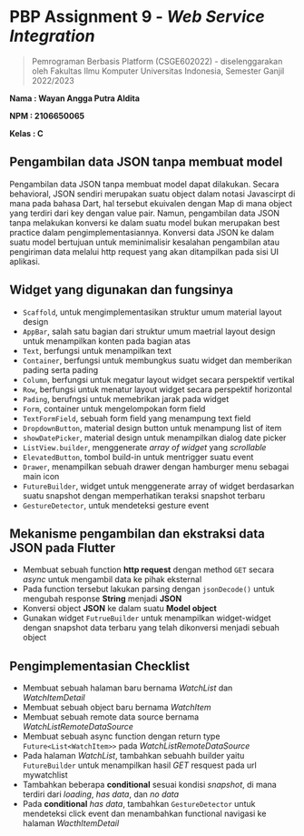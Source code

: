 
# PBP Assignment 9 - *Web Service Integration*

> Pemrograman Berbasis Platform (CSGE602022) - diselenggarakan oleh 
> Fakultas Ilmu Komputer Universitas Indonesia, Semester Ganjil 2022/2023

**Nama  : Wayan Angga Putra Aldita**

**NPM   : 2106650065**

**Kelas : C**


## Pengambilan data JSON tanpa membuat model
Pengambilan data JSON tanpa membuat model dapat dilakukan. Secara behavioral, JSON sendiri merupakan suatu object dalam notasi Javascirpt di mana pada bahasa Dart, hal tersebut ekuivalen dengan Map di mana object yang terdiri dari key dengan value pair. Namun, pengambilan data JSON tanpa melakukan konversi ke dalam suatu model bukan merupakan best practice dalam pengimplementasiannya. Konversi data JSON ke dalam suatu model bertujuan untuk meminimalisir kesalahan pengambilan atau pengiriman data melalui http request yang akan ditampilkan pada sisi UI aplikasi.

## Widget yang digunakan dan fungsinya
- `Scaffold`, untuk mengimplementasikan struktur umum material layout design
- `AppBar`, salah satu bagian dari struktur umum maetrial layout design untuk menampilkan konten pada bagian atas
- `Text`, berfungsi untuk menampilkan text
- `Container`, berfungsi untuk membungkus suatu widget dan memberikan pading serta pading
- `Column`, berfungsi untuk megatur layout widget secara perspektif vertikal
- `Row`, berfungsi untuk menatur layout widget secara perspektif horizontal
- `Pading`, berufngsi untuk memebrikan jarak pada widget
- `Form`, container untuk mengelompokan form field
- `TextFormField`, sebuah form field yang menampung text field 
- `DropdownButton`, material design button untuk menampung list of item 
- `showDatePicker`, material design untuk menampilkan dialog date picker 
- `ListView.builder`, menggenerate *array of widget* yang *scrollable* 
- `ElevatedButton`, tombol build-in untuk mentrigger suatu event
- `Drawer`, menampilkan sebuah drawer dengan hamburger menu sebagai main icon
- `FutureBuilder`, widget untuk menggenerate array of widget berdasarkan suatu snapshot dengan memperhatikan teraksi snapshot terbaru
- `GestureDetector`, untuk mendeteksi gesture event

## Mekanisme pengambilan dan ekstraksi data JSON pada Flutter
- Membuat sebuah function **http request** dengan method `GET` secara *async* untuk mengambil data ke pihak eksternal
- Pada function tersebut lakukan parsing dengan `jsonDecode()` untuk mengubah response **String** menjadi **JSON**
- Konversi object  **JSON** ke dalam suatu **Model object**
- Gunakan widget `FutrueBuilder` untuk menampilkan widget-widget dengan snapshot data terbaru yang telah dikonversi menjadi sebuah object

## Pengimplementasian Checklist
- Membuat sebuah halaman baru bernama *WatchList* dan *WatchItemDetail*
- Membuat sebuah object baru bernama *WatchItem*
- Membuat sebuah remote data source bernama *WatchListRemoteDataSource*
- Membuat sebuah async function dengan return type `Future<List<WatchItem>>` pada *WatchListRemoteDataSource*
- Pada halaman *WatchList*, tambahkan sebuahh builder yaitu `FutureBuilder` untuk menampilkan hasil *GET* resquest pada url mywatchlist
- Tambahkan beberapa **conditional** sesuai kondisi *snapshot*, di mana terdiri dari *loading*, *has data*, dan *no data* 
- Pada **conditional** *has data*, tambahkan `GestureDetector` untuk mendeteksi click event dan menambahkan functional navigasi ke halaman *WacthItemDetail*
